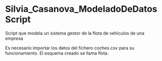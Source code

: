 # Silvia_Casanova_ModeladoDeDatosScript
Script que modela un sistema gestor de la flota de vehículos de una empresa

Es necesario importar los datos del fichero coches.csv para su funcionamiento.
El esquema creado se llama flota.
